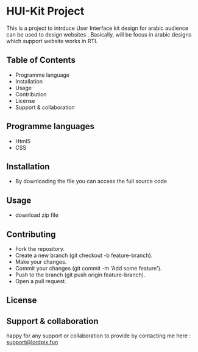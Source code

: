 # HUI-Kit Project 

This is a project to intrduce User Interface kit design for arabic audience can be used to design websites . Basically, will be focus in arabic designs which support 
website works in RTL 

## Table of Contents
- Programme language 
- Installation
- Usage
- Contribution
- License
- Support & collaboration


## Programme languages 
- Html5
- CSS
  
## Installation

- By downloading the file you can access the full source code

## Usage 
- download zip file 
  
## Contributing

- Fork the repository.
- Create a new branch (git checkout -b feature-branch).
- Make your changes.
- Commit your changes (git commit -m 'Add some feature').
- Push to the branch (git push origin feature-branch).
- Open a pull request.

## License 

## Support & collaboration
happy for any support or collaboration to provide by contacting me here : 
support@lordpix.fun 
